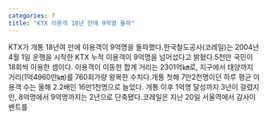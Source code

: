 ```yaml
---
categories: f
title: "KTX 이용객 18년 만에 9억명 돌파"
---
```

KTX가 개통 18년여 만에 이용객이 9억명을 돌파했다.한국철도공사(코레일)는 2004년 4월 1일 운행을 시작한 KTX 누적 이용객이 9억명을 넘어섰다고 밝혔다.5천만 국민이 18회씩 이용한 셈이다. 이용객이 이동한 합계 거리는 2301억㎞로, 지구에서 태양까지 거리(1억4960만㎞)를 760회가량 왕복한 수치다.개통 첫해 7만2천명이던 하루 평균 이용객 수는 올해 2.2배인 16만1천명으로 늘었다. 개통 이후 1억명 달성까지 3년이 걸렸지만, 8억명에서 9억명까지는 2년으로 단축됐다.코레일은 지난 20일 서울역에서 감사이벤트를
